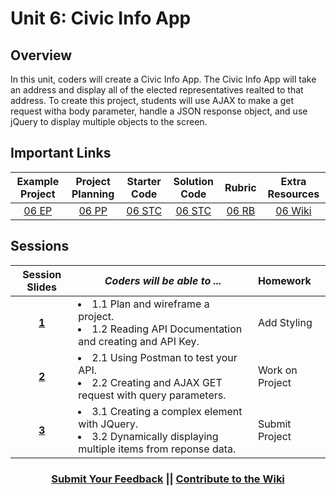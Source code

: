 # Unit 6: Civic Info App

## Overview
In this unit, coders will create a Civic Info App. The Civic Info App will take an address and display all of the elected representatives realted to that address. To create this project, students will use AJAX to make a get request witha body parameter, handle a JSON response object, and use jQuery to display multiple objects to the screen.

## Important Links

| Example Project| Project Planning |  Starter Code | Solution Code  | Rubric | Extra Resources |
|:-------:|:-------:|:-------:|:-------:|:-------:|:-------:|
| [06 EP](https://scriptedcurriculum.github.io/advanced_civics_solution/) |[06 PP](https://docs.google.com/document/d/1djJGD16zKw0DsNOKir0yP6wt-MW751isL-7UDK7ZSRc/edit) | [06 STC](https://github.com/ScriptEdcurriculum/advanced_civics_startercode/blob/master/INSTRUCTIONS.md) | [06 STC](https://github.com/ScriptEdcurriculum/advanced_civics_solution) | [06 RB](https://drive.google.com/open?id=1sE57raysW2J8LFMpNi86e1bfZ8Q9DE0OmLgGnReL-y4) | [06 Wiki](https://github.com/ScriptEdcurriculum/curriculum17-18/wiki/2.-Advanced#unit-7-api) |

## Sessions 
|Session Slides|*Coders will be able to ...*|Homework|
|:-------:|-------|:-------|
|[**1**](https://docs.google.com/presentation/d/1H40VvavX0N4xZtA1VJfQD5gelOLNflGozumlbdUoXos/edit#slide=id.g2377027b4f_0_0)|<li>1.1 Plan and wireframe a project.</li> <li>1.2 Reading API Documentation and creating and API Key. </li>|Add Styling|
|[**2**](https://docs.google.com/presentation/d/10GYmQx3LB6C5GmMij-BPu-m7pmafe-xgJLAtV7RVLqk/edit#slide=id.g2377027b4f_0_0)|<li>2.1 Using Postman to test your API.</li> <li> 2.2 Creating and AJAX GET request with query parameters.</li>  |Work on Project|
|[**3**](https://docs.google.com/presentation/d/12V4UjOw-Vp8aU3OzUBOHNMgRwWmmCRIzVQ7rYZ7qCoc/edit#slide=id.g2377027b4f_0_0)|<li>3.1 Creating a complex element with JQuery.</li> <li>3.2 Dynamically displaying multiple items from reponse data.</li> |Submit Project|

<h3 align="center"><a href="https://docs.google.com/forms/d/e/1FAIpQLSdmoYjRk6tqJHI5Y1ELjOZ7tiYj58dmoIBEeUaXK5ciIdljIg/viewform">Submit Your Feedback</a> || <a href="https://github.com/ScriptEdcurriculum/curriculum17-18/wiki/2.-Advanced#unit-7-api">Contribute to the Wiki</a></h3>
